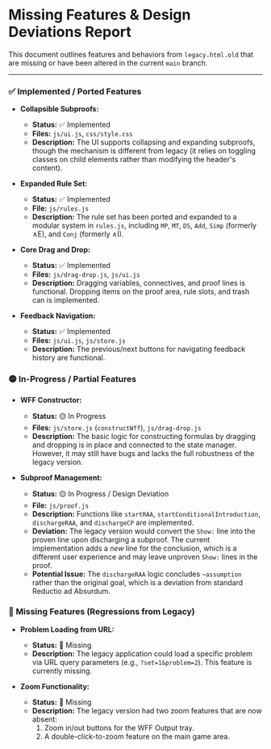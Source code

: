 # Missing Features & Design Deviations Report

This document outlines features and behaviors from `legacy.html.old` that are missing or have been altered in the current `main` branch.

---

### ✅ Implemented / Ported Features

*   **Collapsible Subproofs:**
    *   **Status:** ✅ Implemented
    *   **Files:** `js/ui.js`, `css/style.css`
    *   **Description:** The UI supports collapsing and expanding subproofs, though the mechanism is different from legacy (it relies on toggling classes on child elements rather than modifying the header's content).

*   **Expanded Rule Set:**
    *   **Status:** ✅ Implemented
    *   **File:** `js/rules.js`
    *   **Description:** The rule set has been ported and expanded to a modular system in `rules.js`, including `MP`, `MT`, `DS`, `Add`, `Simp` (formerly ∧E), and `Conj` (formerly ∧I).

*   **Core Drag and Drop:**
    *   **Status:** ✅ Implemented
    *   **Files:** `js/drag-drop.js`, `js/ui.js`
    *   **Description:** Dragging variables, connectives, and proof lines is functional. Dropping items on the proof area, rule slots, and trash can is implemented.

*   **Feedback Navigation:**
    *   **Status:** ✅ Implemented
    *   **Files:** `js/ui.js`, `js/store.js`
    *   **Description:** The previous/next buttons for navigating feedback history are functional.

### 🟡 In-Progress / Partial Features

*   **WFF Constructor:**
    *   **Status:** 🟡 In Progress
    *   **Files:** `js/store.js` (`constructWff`), `js/drag-drop.js`
    *   **Description:** The basic logic for constructing formulas by dragging and dropping is in place and connected to the state manager. However, it may still have bugs and lacks the full robustness of the legacy version.

*   **Subproof Management:**
    *   **Status:** 🟡 In Progress / Design Deviation
    *   **File:** `js/proof.js`
    *   **Description:** Functions like `startRAA`, `startConditionalIntroduction`, `dischargeRAA`, and `dischargeCP` are implemented.
    *   **Deviation:** The legacy version would convert the `Show:` line into the proven line upon discharging a subproof. The current implementation adds a *new* line for the conclusion, which is a different user experience and may leave unproven `Show:` lines in the proof.
    *   **Potential Issue:** The `dischargeRAA` logic concludes `~assumption` rather than the original goal, which is a deviation from standard Reductio ad Absurdum.

### 🔴 Missing Features (Regressions from Legacy)



*   **Problem Loading from URL:**
    *   **Status:** 🔴 Missing
    *   **Description:** The legacy application could load a specific problem via URL query parameters (e.g., `?set=1&problem=2`). This feature is currently missing.

*   **Zoom Functionality:**
    *   **Status:** 🔴 Missing
    *   **Description:** The legacy version had two zoom features that are now absent:
        1.  Zoom in/out buttons for the WFF Output tray.
        2.  A double-click-to-zoom feature on the main game area.
